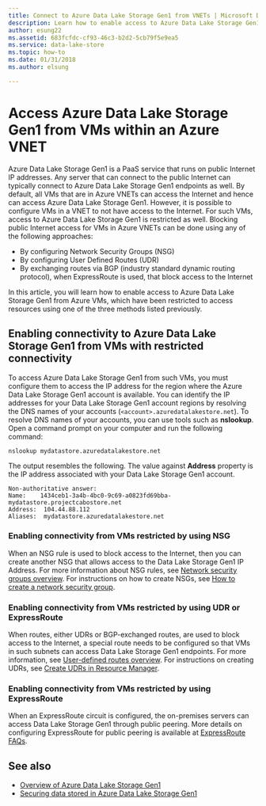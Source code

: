 ```yaml
---
title: Connect to Azure Data Lake Storage Gen1 from VNETs | Microsoft Docs
description: Learn how to enable access to Azure Data Lake Storage Gen1 from Azure virtual machines that have restricted access to resources.
author: esung22
ms.assetid: 683fcfdc-cf93-46c3-b2d2-5cb79f5e9ea5
ms.service: data-lake-store
ms.topic: how-to
ms.date: 01/31/2018
ms.author: elsung

---
```


# Access Azure Data Lake Storage Gen1 from VMs within an Azure VNET
Azure Data Lake Storage Gen1 is a PaaS service that runs on public Internet IP addresses. Any server that can connect to the public Internet can typically connect to Azure Data Lake Storage Gen1 endpoints as well. By default, all VMs that are in Azure VNETs can access the Internet and hence can access Azure Data Lake Storage Gen1. However, it is possible to configure VMs in a VNET to not have access to the Internet. For such VMs, access to Azure Data Lake Storage Gen1 is restricted as well. Blocking public Internet access for VMs in Azure VNETs can be done using any of the following approaches:

* By configuring Network Security Groups (NSG)
* By configuring User Defined Routes (UDR)
* By exchanging routes via BGP (industry standard dynamic routing protocol), when ExpressRoute is used, that block access to the Internet

In this article, you will learn how to enable access to Azure Data Lake Storage Gen1 from Azure VMs, which have been restricted to access resources using one of the three methods listed previously.

## Enabling connectivity to Azure Data Lake Storage Gen1 from VMs with restricted connectivity
To access Azure Data Lake Storage Gen1 from such VMs, you must configure them to access the IP address for the region where the Azure Data Lake Storage Gen1 account is available. You can identify the IP addresses for your Data Lake Storage Gen1 account regions by resolving the DNS names of your accounts (`<account>.azuredatalakestore.net`). To resolve DNS names of your accounts, you can use tools such as **nslookup**. Open a command prompt on your computer and run the following command:

```console
nslookup mydatastore.azuredatalakestore.net
```

The output resembles the following. The value against **Address** property is the IP address associated with your Data Lake Storage Gen1 account.

```output
Non-authoritative answer:
Name:    1434ceb1-3a4b-4bc0-9c69-a0823fd69bba-mydatastore.projectcabostore.net
Address:  104.44.88.112
Aliases:  mydatastore.azuredatalakestore.net
```


### Enabling connectivity from VMs restricted by using NSG
When an NSG rule is used to block access to the Internet, then you can create another NSG that allows access to the Data Lake Storage Gen1 IP Address. For more information about NSG rules, see [Network security groups overview](../virtual-network/network-security-groups-overview.md). For instructions on how to create NSGs, see [How to create a network security group](../virtual-network/tutorial-filter-network-traffic.md).

### Enabling connectivity from VMs restricted by using UDR or ExpressRoute
When routes, either UDRs or BGP-exchanged routes, are used to block access to the Internet, a special route needs to be configured so that VMs in such subnets can access Data Lake Storage Gen1 endpoints. For more information, see [User-defined routes overview](../virtual-network/virtual-networks-udr-overview.md). For instructions on creating UDRs, see [Create UDRs in Resource Manager](../virtual-network/tutorial-create-route-table-powershell.md).

### Enabling connectivity from VMs restricted by using ExpressRoute
When an ExpressRoute circuit is configured, the on-premises servers can access Data Lake Storage Gen1 through public peering. More details on configuring ExpressRoute for public peering is available at [ExpressRoute FAQs](../expressroute/expressroute-faqs.md).

## See also
* [Overview of Azure Data Lake Storage Gen1](data-lake-store-overview.md)
* [Securing data stored in Azure Data Lake Storage Gen1](data-lake-store-security-overview.md)
